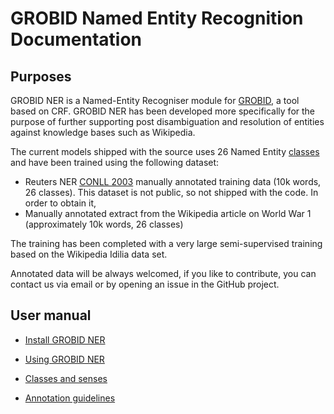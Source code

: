 # GROBID Named Entity Recognition Documentation

## Purposes

GROBID NER is a Named-Entity Recogniser module for [GROBID](https://raw.github.com/kermitt2/grobid), a tool based on CRF.
GROBID NER has been developed more specifically for the purpose of further supporting post disambiguation and resolution of entities against knowledge bases such as Wikipedia.
 
The current models shipped with the source uses 26 Named Entity [classes](classes-ane-senses.md) and have been trained using the following dataset: 
 - Reuters NER [CONLL 2003](http://www.cnts.ua.ac.be/conll2003/ner/) manually annotated training data (10k words, 26 classes). This dataset is not public, so not shipped with the code. In order to obtain it, 
 - Manually annotated extract from the Wikipedia article on World War 1 (approximately 10k words, 26 classes)

The training has been completed with a very large semi-supervised training based on the Wikipedia Idilia data set. 

Annotated data will be always welcomed, if you like to contribute, you can contact us via email or by opening an issue in the GitHub project.

## User manual

* [Install GROBID NER](build-and-install.md)

* [Using GROBID NER](using-grobid-ner.md)

* [Classes and senses](classes-and-senses.md)

* [Annotation guidelines](annotation-guidelines.md)

